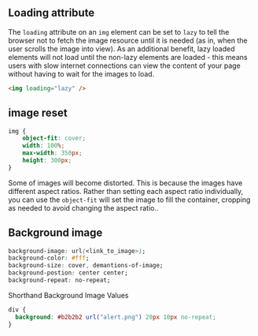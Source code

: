 ## Loading attribute

The `loading` attribute on an `img` element can be set to `lazy` to tell the browser not to fetch the image resource until it is needed (as in, when the user scrolls the image into view). As an additional benefit, lazy loaded elements will not load until the non-lazy elements are loaded - this means users with slow internet connections can view the content of your page without having to wait for the images to load.

```html
<img loading="lazy" />
```
## image reset

```css
img {
	object-fit: cover;
	width: 100%;
	max-width: 350px;
	height: 300px;
}
```

Some of images will become distorted. This is because the images have different aspect ratios. Rather than setting each aspect ratio individually, you can use the `object-fit` will set the image to fill the container, cropping as needed to avoid changing the aspect ratio..
## Background image

```css
background-image: url(<link_to_image>);
background-color: #fff;
background-size: cover, demantions-of-image;
background-postion: center center;
background-repeat: no-repeat;
```

Shorthand Background Image Values

```css
div {
  background: #b2b2b2 url("alert.png") 20px 10px no-repeat;
}
```